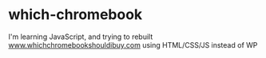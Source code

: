 # which-chromebook
I'm learning JavaScript, and trying to rebuilt www.whichchromebookshouldibuy.com using HTML/CSS/JS instead of WP
